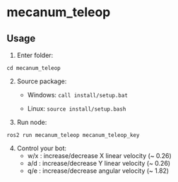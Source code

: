# mecanum_teleop

## Usage

1. Enter folder:
```
cd mecanum_teleop
```
2. Source package:

    - Windows: `call install/setup.bat`

    - Linux: `source install/setup.bash`

3. Run node:
```
ros2 run mecanum_teleop mecanum_teleop_key
```

 4. Control your bot:
    - w/x : increase/decrease X linear velocity (~ 0.26)
    - a/d : increase/decrease Y linear velocity (~ 0.26)
    - q/e : increase/decrease angular velocity (~ 1.82)
